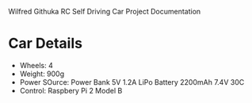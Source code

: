 Wilfred Githuka RC Self Driving Car
Project Documentation

# Car Details
* Wheels: 4
* Weight: 900g
* Power SOurce: Power Bank 5V 1.2A LiPo Battery 2200mAh 7.4V 30C
* Control: Raspbery Pi 2 Model B
